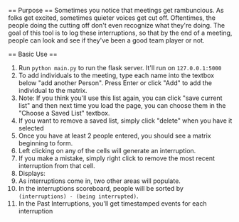 == Purpose ==
Sometimes you notice that meetings get rambuncious. As folks get excited, sometimes quieter voices get cut off. Oftentimes, the people doing the cutting off don't even recognize what they're doing. The goal of this tool is to log these interruptions, so that by the end of a meeting, people can look and see if they've been a good team player or not. 


== Basic Use ==
1. Run `python main.py` to run the flask server. It'll run on `127.0.0.1:5000`
2. To add individuals to the meeting, type each name into the textbox below "add another Person". Press Enter or click "Add" to add the individual to the matrix.
  1. Note: If you think you'll use this list again, you can click "save current list" and then next time you load the page, you can choose them in the "Choose a Saved List" textbox.
  2. If you want to remove a saved list, simply click "delete" when you have it selected
3. Once you have at least 2 people entered, you should see a matrix beginning to form.
  1. Left clicking on any of the cells will generate an interruption.
  2. If you make a mistake, simply right click to remove the most recent interruption from that cell.
4. Displays:
  1. As interruptions come in, two other areas will populate.
  2. In the interruptions scoreboard, people will be sorted by  `(interruptions) - (being interrupted)`.
  3. In the Past Interruptions, you'll get timestamped events for each interruption